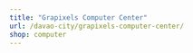 ```yaml
---
title: "Grapixels Computer Center"
url: /davao-city/grapixels-computer-center/
shop: computer
---
```

